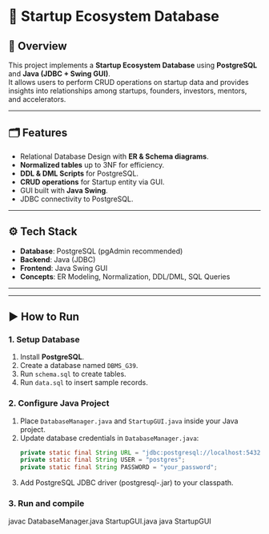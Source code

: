 # 🚀 Startup Ecosystem Database

## 📌 Overview
This project implements a **Startup Ecosystem Database** using **PostgreSQL** and **Java (JDBC + Swing GUI)**.  
It allows users to perform CRUD operations on startup data and provides insights into relationships among startups, founders, investors, mentors, and accelerators.

---

## 🗂️ Features
- Relational Database Design with **ER & Schema diagrams**.
- **Normalized tables** up to 3NF for efficiency.
- **DDL & DML Scripts** for PostgreSQL.
- **CRUD operations** for Startup entity via GUI.
- GUI built with **Java Swing**.
- JDBC connectivity to PostgreSQL.

---

## ⚙️ Tech Stack
- **Database**: PostgreSQL (pgAdmin recommended)
- **Backend**: Java (JDBC)
- **Frontend**: Java Swing GUI
- **Concepts**: ER Modeling, Normalization, DDL/DML, SQL Queries

---


---

## ▶️ How to Run

### 1. Setup Database
1. Install **PostgreSQL**.
2. Create a database named `DBMS_G39`.
3. Run `schema.sql` to create tables.
4. Run `data.sql` to insert sample records.

### 2. Configure Java Project
1. Place `DatabaseManager.java` and `StartupGUI.java` inside your Java project.
2. Update database credentials in `DatabaseManager.java`:
   ```java
   private static final String URL = "jdbc:postgresql://localhost:5432/DBMS_G39";
   private static final String USER = "postgres";
   private static final String PASSWORD = "your_password";
3. Add PostgreSQL JDBC driver (postgresql-<version>.jar) to your classpath.

### 3. Run and compile
javac DatabaseManager.java StartupGUI.java
java StartupGUI

